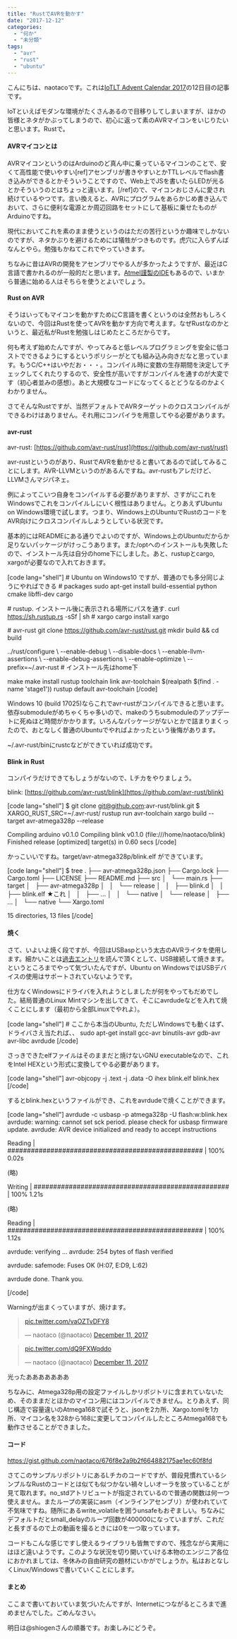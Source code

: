 ```yaml
---
title: "RustでAVRを動かす"
date: "2017-12-12"
categories: 
  - "何か"
  - "未分類"
tags: 
  - "avr"
  - "rust"
  - "ubuntu"
---
```


こんにちは、naotacoです。これは[IoTLT Advent Calendar 2017](https://qiita.com/advent-calendar/2017/iotlt_neo)の12日目の記事です。

IoTといえばモダンな環境がたくさんあるので目移りしてしまいますが、ほかの皆様とネタがかぶってしまうので、初心に返って素のAVRマイコンをいじりたいと思います。Rustで。

#### AVRマイコンとは

AVRマイコンというのはArduinoのど真ん中に乗っているマイコンのことで、安くて高性能で使いやすい\[ref\]アセンブリが書きやすいとかTTLレベルでflash書き込みができるとかそういうことですので、Web上でJSを書いたらLEDが光るとかそういうのとはちょっと違います。\[/ref\]ので、マイコンおじさんに愛され続けているやつです。言い換えると、AVRにプログラムをあらかじめ書き込んでおいて、さらに便利な電源とか周辺回路をセットにして基板に乗せたものがArduinoですね。

現代においてこれを素のまま使うというのはただの苦行というか趣味でしかないのですが、ネタかぶりを避けるためには犠牲がつきものです。虎穴に入らずんばなんとやら。勉強もかねてこれでやっていきます。

ちなみに昔はAVRの開発をアセンブリでやる人が多かったようですが、最近はC言語で書かれるのが一般的だと思います。[Atmel謹製のIDE](http://www.atmel.com/tools/atmelstudio.aspx)もあるので、いまから普通に始める人はそちらを使うとよいでしょう。

#### Rust on AVR

そうはいってもマイコンを動かすためにC言語を書くというのは全然おもしろくないので、今回はRustを使ってAVRを動かす方向で考えます。なぜRustなのかというと、最近私がRustを勉強しはじめたところだからです。

何も考えず始めたんですが、やってみると低レベルプログラミングを安全に低コストでできるようにするというポリシーがとても組み込み向きだなと思っています。もうC/C++はいやだお・・・。コンパイル時に変数の生存期間を決定してチェックしてくれたりするので、安全性が高いですがコンパイルを通すのが大変です（初心者並みの感想）。あと大規模なコードになってくるとどうなるのかよくわかりません。

さてそんなRustですが、当然デフォルトでAVRターゲットのクロスコンパイルができるわけはありません。それ用にコンパイラを用意してやる必要があります。

#### avr-rust

avr-rust: [https://github.com/avr-rust/rust](https://github.com/avr-rust/rust)

avr-rustというのがあり、RustでAVRを動かせると書いてあるので試してみることにします。AVR-LLVMというのがあるんですね。avr-rustもアレだけど、LLVMさんマジパネェ。

例によってこいつ自身をコンパイルする必要がありますが、さすがにこれをWindowsでこれをコンパイルしにいく根性はありません。とりあえずUbuntu on Windows環境で試します。つまり、Windows上のUbuntuでRustのコードをAVR向けにクロスコンパイルしようとしている状況です。

基本的にはREADMEにある通りでよいのですが、Windows上のUbuntuだからか足りないパッケージがけっこうあります。また/optへのインストールも失敗したので、インストール先は自分のhome下にしました。あと、rustupとcargo, xargoが必要なので入れておきます。

\[code lang="shell"\] # Ubuntu on Windows10 ですが、普通のでも多分同じようにやればできる # packages sudo apt-get install build-essential python cmake libffi-dev cargo

\# rustup. インストール後に表示される場所にパスを通す. curl https://sh.rustup.rs -sSf | sh # xargo cargo install xargo

\# avr-rust git clone https://github.com/avr-rust/rust.git mkdir build && cd build

../rust/configure \\ --enable-debug \\ --disable-docs \\ --enable-llvm-assertions \\ --enable-debug-assertions \\ --enable-optimize \\ --prefix=~/.avr-rust # インストール先はhome下

make make install rustup toolchain link avr-toolchain $(realpath $(find . -name 'stage1')) rustup default avr-toolchain \[/code\]

Windows 10 (build 17025)ならこれでavr-rustがコンパイルできると思います。依存submoduleがめちゃくちゃ多いので、makeのうちsubmoduleのアップデートに死ぬほど時間がかかります。いろんなパッケージがないとかで詰まりまくったので、おとなしく普通のUbuntuでやればよかったという後悔があります。

~/.avr-rust/binにrustcなどができていれば成功です。

#### Blink in Rust

コンパイラだけできてもしょうがないので、Lチカをやりましょう。

blink: [https://github.com/avr-rust/blink](https://github.com/avr-rust/blink)

\[code lang="shell"\] $ git clone git@github.com:avr-rust/blink.git $ XARGO\_RUST\_SRC=~/.avr-rust/ rustup run avr-toolchain xargo build --target avr-atmega328p --release

Compiling arduino v0.1.0 Compiling blink v0.1.0 (file:///home/naotaco/blink) Finished release \[optimized\] target(s) in 0.60 secs \[/code\]

かっこいいですね。target/avr-atmega328p/blink.elf ができています。

\[code lang="shell"\] $ tree . ├── avr-atmega328p.json ├── Cargo.lock ├── Cargo.toml ├── LICENSE ├── README.md ├── src │   └── main.rs ├── target │   ├── avr-atmega328p │   │   └── release │   │   ├── blink.d │   │   ├── blink.elf ★これ │   │   ├── ... │   │   └── native │   └── release │   ├── ... │   └── native └── Xargo.toml

15 directories, 13 files \[/code\]

#### 焼く

さて、いよいよ焼く段ですが、今回はUSBaspという太古のAVRライタを使用します。細かいことは[過去エントリ](https://blog.naotaco.com/archives/1242)を読んで頂くとして、USB接続して焼きます。というところまでやって気づいたんですが、Ubuntu on WindowsではUSBデバイスの使用はサポートされていないようです。

仕方なくWindowsにドライバを入れようとしましたが何をやってもだめでした。結局普通のLinux Mintマシンを出してきて、そこにavrdudeなどを入れて焼くことにします（最初から全部Linuxでやれよ）。

\[code lang="shell"\] # ここから本当のUbuntu, ただしWindowsでも動くはず、ドライバさえ当たれば、、 sudo apt-get install gcc-avr binutils-avr gdb-avr avr-libc avrdude \[/code\]

さっきできたelfファイルはそのままだと焼けないGNU executableなので、これをIntel HEXという形式に変換してやる必要があります。

\[code lang="shell"\] avr-objcopy -j .text -j .data -O ihex blink.elf blink.hex \[/code\]

するとblink.hexというファイルができ、これをavrdudeで焼くことができます。

\[code lang="shell"\] avrdude -c usbasp -p atmega328p -U flash:w:blink.hex avrdude: warning: cannot set sck period. please check for usbasp firmware update. avrdude: AVR device initialized and ready to accept instructions

Reading | ################################################## | 100% 0.02s

(略)

Writing | ################################################## | 100% 1.21s

(略)

Reading | ################################################## | 100% 1.12s

avrdude: verifying ... avrdude: 254 bytes of flash verified

avrdude: safemode: Fuses OK (H:07, E:D9, L:62)

avrdude done. Thank you.

\[/code\]

Warningが出まくっていますが、焼けます。

<blockquote class="twitter-tweet" data-lang="en"><p dir="ltr" lang="und"><a href="https://t.co/vaOZTvDFY8">pic.twitter.com/vaOZTvDFY8</a></p>— naotaco (@naotaco) <a href="https://twitter.com/naotaco/status/940264399373135873?ref_src=twsrc%5Etfw">December 11, 2017</a></blockquote>

<script async src="https://platform.twitter.com/widgets.js" charset="utf-8"></script>

<blockquote class="twitter-tweet" data-lang="en"><p dir="ltr" lang="und"><a href="https://t.co/dQ9FXWqddo">pic.twitter.com/dQ9FXWqddo</a></p>— naotaco (@naotaco) <a href="https://twitter.com/naotaco/status/940264468407132160?ref_src=twsrc%5Etfw">December 11, 2017</a></blockquote>

<script async src="https://platform.twitter.com/widgets.js" charset="utf-8"></script>

光ったあああああああ

ちなみに、Atmega328p用の設定ファイルしかリポジトリに含まれていないため、そのままだとほかのマイコン用にはコンパイルできません。とりあえず、同じ構造で容量違いのAtmega168で試そうと、jsonを2カ所、Xargo.tomlを1カ所、マイコン名を328から168に変更してコンパイルしたところAtmega168でも動作させることができました。

#### コード

https://gist.github.com/naotaco/676f8e2a9b2f664882175ae1ec60f8fd

さてこのサンプルリポジトリにあるLチカのコードですが、普段見慣れているシンプルなRustのコードとは似ても似つかない禍々しいオーラを放っていることが見て取れます。no\_stdアトリビュートが指定されているので普通の関数は何一つ使えません。またループの実装にasm（インラインアセンブリ）が使われていて不気味ですね。随所にあるwrite\_volatileを囲うunsafeもおぞましい。ちなみにデフォルトだとsmall\_delayのループ回数が400000になっていますが、これだと長すぎるので上の動画を撮るときには0を一つ取っています。

コードもこんな感じですし使えるライブラリも皆無ですので、残念ながら実用にはほど遠いようです。このような状況を切り開いていける本物のエンジニア各位におかれましては、冬休みの自由研究の題材にいかがでしょうか。私はおとなしくLinux/Windowsで書いていくことにします。

#### まとめ

ここまで書いておいていま気づいたんですが、Internetにつながるところまで進めませんでした。ごめんなさい。

明日は@shiogenさんの順番です。お楽しみにどうぞ。
